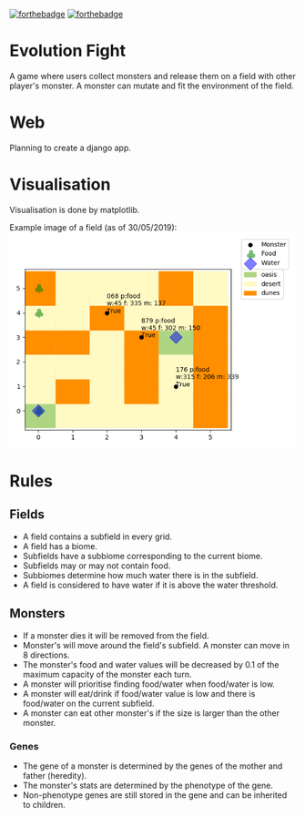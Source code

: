 [![forthebadge](https://forthebadge.com/images/badges/uses-badges.svg)](https://forthebadge.com)
[![forthebadge](https://forthebadge.com/images/badges/mom-made-pizza-rolls.svg)](https://forthebadge.com)

# Evolution Fight
A game where users collect monsters and release them on a field with other player's monster.
A monster can mutate and fit the environment of the field.

# Web
Planning to create a django app. 

# Visualisation
Visualisation is done by matplotlib. 

Example image of a field (as of 30/05/2019):
![plot of field](example/example_plot_1.png)



# Rules

## Fields
- A field contains a subfield in every grid.
- A field has a biome.
- Subfields have a subbiome corresponding to the current biome.
- Subfields may or may not contain food. 
- Subbiomes determine how much water there is in the subfield.
- A field is considered to have water if it is above the water threshold.

## Monsters
- If a monster dies it will be removed from the field.
- Monster's will move around the field's subfield. A monster can move in 8 directions.
- The monster's food and water values will be decreased by 0.1 of the maximum capacity of the monster each turn.
- A monster will prioritise finding food/water when food/water is low.
- A monster will eat/drink if food/water value is low and there is food/water on the current subfield.
- A monster can eat other monster's if the size is larger than the other monster.

### Genes
- The gene of a monster is determined by the genes of the mother and father (heredity).
- The monster's stats are determined by the phenotype of the gene. 
- Non-phenotype genes are still stored in the gene and can be inherited to children.
